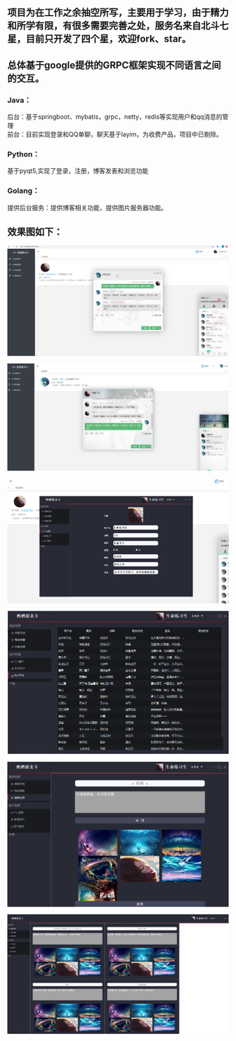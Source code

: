 项目为在工作之余抽空所写，主要用于学习，由于精力和所学有限，有很多需要完善之处，服务名来自北斗七星，目前只开发了四个星，欢迎fork、star。
---
## 总体基于google提供的GRPC框架实现不同语言之间的交互。  
### Java：   
  后台：基于springboot、mybatis，grpc，netty，redis等实现用户和qq消息的管理  
  前台：目前实现登录和QQ单聊，聊天基于layim，为收费产品，项目中已剔除。  
### Python：  
  基于pyqt5,实现了登录，注册，博客发表和浏览功能  
### Golang：  
  提供后台服务：提供博客相关功能，提供图片服务器功能。  


## 效果图如下：
  
![效果图]( /views/1.PNG)

![效果图]( /views/2.PNG)

![效果图]( /views/3.PNG)

![效果图]( /views/4.PNG)

![效果图]( /views/5.PNG)

![效果图]( /views/6.PNG)

